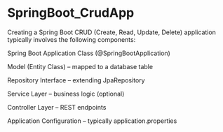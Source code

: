 # SpringBoot_CrudApp
Creating a Spring Boot CRUD (Create, Read, Update, Delete) application typically involves the following components:

Spring Boot Application Class (@SpringBootApplication)

Model (Entity Class) – mapped to a database table

Repository Interface – extending JpaRepository

Service Layer – business logic (optional)

Controller Layer – REST endpoints

Application Configuration – typically application.properties
